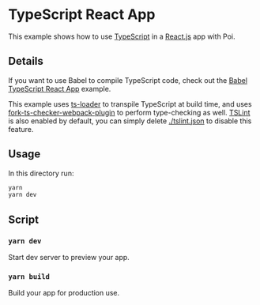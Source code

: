 # TypeScript React App

This example shows how to use [TypeScript](http://typescriptlang.org) in a [React.js](https://reactjs.org) app with Poi.

## Details

If you want to use Babel to compile TypeScript code, check out the [Babel TypeScript React App](../babel-typescript-react-app) example.

This example uses [ts-loader](https://github.com/TypeStrong/ts-loader) to transpile TypeScript at build time, and uses [fork-ts-checker-webpack-plugin](https://github.com/Realytics/fork-ts-checker-webpack-plugin) to perform type-checking as well. [TSLint](https://palantir.github.io/tslint/) is also enabled by default, you can simply delete [./tslint.json](./tslint.json) to disable this feature.

## Usage

In this directory run:

```bash
yarn
yarn dev
```

## Script

### `yarn dev`

Start dev server to preview your app.

### `yarn build`

Build your app for production use.
